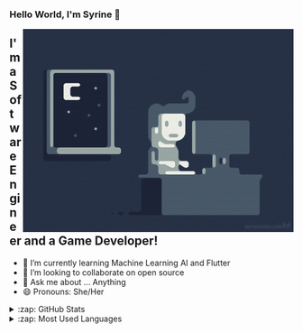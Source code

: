 ### Hello World, I'm Syrine 👋

 <img align="right" alt="GIF" src="https://github.com/Enirys/Enirys/blob/main/dev.gif" width="480" height="360" />


## I'm a Software Engineer and a Game Developer!
- 🌱 I’m currently learning Machine Learning AI and Flutter
- 👯 I’m looking to collaborate on open source
- 💬 Ask me about ... Anything
- 😄 Pronouns: She/Her

<details>
  <summary>:zap: GitHub Stats</summary>

  <img align="left" alt="Syrine's GitHub Stats" src="https://github-readme-stats.vercel.app/api?username=Enirys&show_icons=true&hide_border=true" />

</details>

<details>
  <summary>:zap: Most Used Languages</summary>

<img align="left" alt="Syrine's GitHub Top Languages" src="https://github-readme-stats.vercel.app/api/top-langs/?username=Enirys" />

</details>
